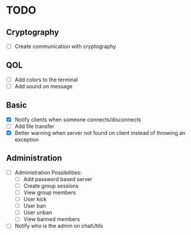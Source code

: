 # TODO

## Cryptography

- [ ] Create communication with cryptography

## QOL

- [ ] Add colors to the terminal
- [ ] Add sound on message

## Basic

- [X] Notify clients when someone connects/disconnects
- [ ] Add file transfer
- [X] Better warning when server not found on client instead of throwing an exception

## Administration

- [ ] Administration Possibilities:
    - [ ] Add password based server
    - [ ] Create group sessions
    - [ ] View group members
    - [ ] User kick
    - [ ] User ban
    - [ ] User unban
    - [ ] View banned members
- [ ] Notify who is the admin on chatUtils